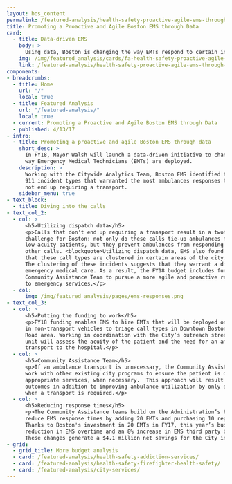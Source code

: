 ```yaml
---
layout: bos_content
permalink: /featured-analysis/health-safety-proactive-agile-ems-through-data/
title: Promoting a Proactive and Agile Boston EMS through Data
card:
  - title: Data-driven EMS
    body: >
      Using data, Boston is changing the way EMTs respond to certain incidents.
    img: /img/featured_analysis/cards/fa-health-safety-proactive-agile-ems-through-data.jpg
    link: /featured-analysis/health-safety-proactive-agile-ems-through-data/
components:
- breadcrumbs:
  - title: Home
    url: "/"
    local: true
  - title: Featured Analysis
    url: "/featured-analysis/"
    local: true
  - current: Promoting a Proactive and Agile Boston EMS through Data
  - published: 4/13/17
- intro:
  - title: Promoting a proactive and agile Boston EMS through data
    short_desc: >
      In FY18, Mayor Walsh will launch a data-driven initiative to change the 
      way Emergency Medical Technicians (EMTs) are deployed. 
    description: >
      Working with the Citywide Analytics Team, Boston EMS identified the particular 
      911 incident types that warranted the most ambulances responses that did 
      not end up requiring a transport. 
    sidebar_menu: true
- text_block:
  - title: Diving into the calls
- text_col_2:
  - col: >
      <h5>Utilizing dispatch data</h5>
      <p>Calls that don't end up requiring a transport result in a twofold 
      challenge for Boston: not only do these calls tie-up ambulances for a 
      low-acuity patients, but they prevent ambulances from responding to 
      other calls. <blockquote>Utilizing dispatch data, EMS also found 
      that these call types are clustered in certain areas of the city.</blockquote> 
      The clustering of these incidents suggests that they warrant a different type of 
      emergency medical care. As a result, the FY18 budget includes funding for a 
      Community Assistance Team to pursue a more agile and proactive response 
      to emergency services.</p> 
  - col: 
      img: /img/featured_analysis/pages/ems-responses.png
- text_col_3:
  - col: >
      <h5>Putting the funding to work</h5>
      <p>FY18 funding enables EMS to hire EMTs that will be deployed on rotating schedules 
      in non-transport vehicles to triage call types in Downtown Boston and the Recovery 
      Road area. Working in coordination with the City’s outreach street teams, the responding 
      unit will assess the acuity of the patient and the need for an ambulance 
      transport to the hospital.</p> 
  - col: >
      <h5>Community Assistance Team</h5>
      <p>If an ambulance transport is unnecessary, the Community Assistance Team will 
      work with other existing city programs to ensure the patient is directed to the most 
      appropriate services, when necessary.  This approach will result in better patient 
      outcomes in addition to improving ambulance utilization by only dispatching ambulances 
      when a transport is required.</p> 
  - col: >
      <h5>Reducing response times</h5>
      <p>The Community Assistance teams build on the Administration’s FY17 investment to 
      reduce EMS response times by adding 20 EMTs and purchasing 10 replacement ambulances. 
      Thanks to Boston's investment in 20 EMTs in FY17, this year’s budget achieves a 10% 
      reduction in EMS overtime and an 8% increase in EMS third party billing revenue. 
      These changes generate a $4.1 million net savings for the City in FY18. </p>
- grid: 
  - grid_title: More budget analysis
  - card: /featured-analysis/health-safety-addiction-services/
  - card: /featured-analysis/health-safety-firefighter-health-safety/
  - card: /featured-analysis/city-services/
---
```

